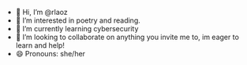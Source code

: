- 👋 Hi, I’m @rlaoz
- 👀 I’m interested in poetry and reading. 
- 🌱 I’m currently learning cybersecurity
- 💞️ I’m looking to collaborate on anything you invite me to, im eager to learn and help!
- 😄 Pronouns: she/her
